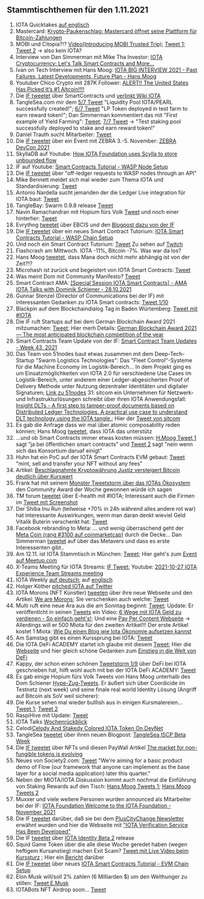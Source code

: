 ## Stammtischthemen für den 1.11.2021

1. IOTA Quicktakes [auf englisch](https://www.youtube.com/watch?v=JguUhe-10qI)
2. Mastercard: [Krypto-Paukenschlag: Mastercard öffnet seine Plattform für Bitcoin-Zahlungen](https://t3n.de/news/mastercard-bitcoin-zahlungen-1420045/)
3. MOBI und Citopia?!? [Video(Introducing MOBI Trusted Trip)](https://www.youtube.com/watch?v=6ekVq7DdhD0); [Tweet 1](https://twitter.com/dltMOBI/status/1453000153305161733?s=20); [Tweet 2](https://twitter.com/dltMOBI/status/1453001780099493890?s=20) -> also kein IOTA?
4. Interview von Dan Simmerman mit Mike Tha Investor: [IOTA Cryptocurrency: Let's Talk Smart Contracts and More...](https://www.youtube.com/watch?v=1xrIbwYFWBE)
5. Ivan on Tech Interview mit Hans Moog: [IOTA BIG INTERVIEW 2021 - Past Failures, Latest Developments, Future Plan - Hans Moog](https://www.youtube.com/watch?v=jIghp3MnXIg)
6. Youtuber Chico Crypto mit 287K Follower: [ALERT!! The United States Has Picked It’s #1 Altcoin!!!!](https://youtu.be/kSonbhQkq_o?t=388)
7. Die [IF tweetet](https://twitter.com/iota/status/1453059032021934086?t=LVY1ndCGXSQRBPXgJRiDPA&s=19) über SmartContracts und [verlinkt Wiki IOTA](https://wiki.iota.org/learn/future/smart-contracts/smart-contracts-chains) 
8. TangleSea.com mir dem [5/7 Tweet](https://twitter.com/TangleSeaDeFi/status/1452938051026661379?s=20) "Liquidity Pool IOTA/PEARL successfully created!"; [6/7 Tweet](https://twitter.com/TangleSeaDeFi/status/1453300447754784775?s=20) "LP Token deployed in test farm to earn reward token!"; Dan Simmerman kommentiert das mit "First example of Yield Farming": [Tweet](https://twitter.com/DanSimerman/status/1453330267867918337?s=20); [7/7 Tweet](https://twitter.com/TangleSeaDeFi/status/1453662832470409226?s=20) -> "Test staking pool successfully deployed to stake and earn reward token!"
9. Daniel Trauth sucht Mitarbeiter: [Tweet](https://twitter.com/DanielTrauth/status/1452915904967323650?s=20)
10. Die [IF tweetet](https://twitter.com/iota/status/1452979255009333250?s=20) über ein Event mit ZEBRA 3.-5. November: [ZEBRA DevCon 2021](https://events.zebra.com/devcon_2021_registration)
11. SkyllaDB auf Youtube: [How IOTA Foundation uses Scylla to store unbounded flow](https://www.youtube.com/watch?v=DURsnCOZBrQ=)
12. IF auf Youtube: [Smart Contracts Tutorial - WASP Node Setup](https://www.youtube.com/watch?v=G889YQDeYPo)
13. Die [IF tweetet](https://twitter.com/iota/status/1453013650936111111?s=20) über "off-ledger requests to WASP nodes through an API"
14. Mike Bennett meldet sich mal wieder zum Thema IOTA und Standardisierung: [Tweet](https://twitter.com/MikeHypercube/status/1453162077913223172?s=20)
15. Antonio Nardella sucht jemanden der die Ledger Live integration für IOTA baut: [Tweet](https://twitter.com/antonionardella/status/1453199549569318912?s=20)
16. TangleBay: Swarm 0.9.8 release [Tweet](https://twitter.com/TANGLEBAY/status/1452932665146019851?s=20)
17. Navin Ramachandran mit Hopium fürs Volk [Tweet](https://twitter.com/navinram999/status/1453306559753297927?s=20) und noch einer hinterher: [Tweet](https://twitter.com/navinram999/status/1453317710079725570?s=20)
18. Evrythng [tweetet](https://twitter.com/EVRYTHNG/status/1453331911074529290?s=20) über EBCIS und den [Blogpost dazu von der IF](https://blog.iota.org/epcis-2-0-a-global-standard-to-build-trusted-and-decentralized-supply-chains-with-iota/)
19. Die [IF tweetet](https://twitter.com/iota/status/1453330977284149248?s=20) über ein neues Smart Contract Tutorium: [IOTA Smart Contracts Tutorial - WASP Chain Setup](https://www.youtube.com/watch?v=3mLpV_neB6I)
20. Und noch ein Smart Contract Tutorium: [Tweet](https://twitter.com/kranirudha/status/1453277390155747330?s=20) Zu sehen auf [Twitch](https://www.twitch.tv/iotadev)
21. Flashcrash am Mittwoch. IOTA -11%, Bitcoin -7%. Was war da los?
22. Hans Moog [tweetet](https://twitter.com/hus_qy/status/1453134441518358534?s=20), dass Mana doch nicht mehr abhängig ist von der Zeit?!?
23. Microhash ist zurück und begeistert von IOTA Smart Contracts: [Tweet](https://twitter.com/micro_hash/status/1452977455619321863?s=20)
24. Was meint Dom mit Community Manifesto? [Tweet](https://twitter.com/DomSchiener/status/1453339853895213057?s=20)
25. Smart Contract AMA: [[Special Session IOTA Smart Contracts] - AMA IOTA Talks with Dominik Schiener - 28.10.2021](https://www.youtube.com/watch?v=fJDNWWfBvTI)
26. Gunnar Stenzel (Director of Communications bei der IF) mit interessanten Gedanken zu IOTA Smart contracts: [Tweet 1/10](https://twitter.com/Gunnar_Stenzel/status/1453625790621437954?s=20)
27. Blackpin auf dem Blockchaindialog Tag in Baden Würtemberg: [Tweet mit #IOTA](https://twitter.com/BLACKPIN_GmbH/status/1453668239167434760?t=qQfx4Vjwe6VDScZSX446uw&s=19)
28. Die IF ruft Startups auf bei dem German Blockchain Award 2021 mitzumachen: [Tweet](https://twitter.com/iota/status/1453617606049607682?s=20); Hier merh Details: [German Blockchain Award 2021 — The most anticipated blockchain competition of the year](https://medium.com/@blockrocket/german-blockchain-award-2021-the-most-anticipated-blockchain-competition-of-the-year-b5e7716b12b8)
29. Smart Contracts Team Update von der IF: [Smart Contract Team Updates - Week 43, 2021](https://github.com/iotaledger/wasp/blob/v0.2.1/teamupdates/update-43-2021.md)
30. Das Team von 51nodes baut etwas zusammen mit dem Deep-Tech-Startup "Swarm Logistics Technologies": Das "Fleet Control"-Systeme für die Machine Economy im Logistik-Bereich...
In dem Projekt ging es um Einsatzmöglichkeiten von IOTA 2.0 für verschiedene Use Cases im Logistik-Bereich, unter anderem einer Ledger-abgesicherten Proof of Delivery Methode unter Nutzung dezentraler Identitäten und digitaler Signaturen; [Link zu 51nodes](https://www.linkedin.com/posts/51nodes_enabling-the-crypto-economy-51nodes-die-activity-6858283830772568064-w7hw)
31: sitcom ein Unternehmen für Netzwerk- und Infrastrukturlösungen schreibt über ihren IOTA Anwendungsfall: [Insight DLTs - A first step to tamper-proof documents based on Distributed Ledger Technologies. A practical use case to understand DLT technology using the IOTA tangle.](https://www.siticom.online/tangle-dlt-5g-part-ii); Hier der [Tweet von sitcom](https://twitter.com/Siticom_GmbH/status/1453701940823666690?s=20)
32. Es gab die Anfrage dass wir mal über atomic composability reden können; Hans Moog [tweetet](https://twitter.com/hus_qy/status/1453475383383400449?s=20), dass IOTA das unterstütz
33. ...und ob Smart Contracts immer etwas kosten müssen: [H.Moog Tweet 1](https://twitter.com/hus_qy/status/1453696954832232457?s=20) sagt "ja bei öffentlichen smart contracts" und [Tweet 2](https://twitter.com/hus_qy/status/1453700058390609924?s=20) sagt "nein wenn sich das Konsortium daruaf einigt"
34. Huhn hat ein PoC auf der IOTA Smart Contracts EVM gebaut: [Tweet](https://twitter.com/huhn511/status/1453713547901509634?s=20) "mint, sell and transfer your NFT without any fees"
35. Artikel: [Beschlagnahmte Kryptowährung Justiz versteigert Bitcoin deutlich über Kurswert](https://www.spiegel.de/netzwelt/web/bitcoin-justiz-versteigert-beschlagnahmte-kryptowaehrung-deutlich-ueber-kurswert-a-1bb47f75-d61b-46c4-b050-2b98e320cd3d)
36. Frank hat mit seinem [Monster Tweetstorm über das IOTAs Ökosystem](https://twitter.com/2779530283Mi/status/1440241364084477954?s=20) den Community Award der Woche gewonnen würde ich sagen
37. TM forum [tweetet](https://twitter.com/tmforumorg/status/1453706080291336198?s=20) über E-health mit #IOTA; Interessant auch die Firmen im [Tweet mit Screenshot](https://twitter.com/wupperrunner/status/1453732540242558981?s=20)
38. Der Shiba Inu Run (teilweise +70% in 24h während alles andere rot war) hat interessante Auswirkungen, wenn man daran denkt wieviel Geld Vitalik Buterin verschenkt hat: [Tweet](https://twitter.com/rohmeo_de/status/1453665980845019145?s=20)
39. Facebook rebranding to Meta: ... und wenig überraschend geht der [Meta Coin (rang #3100 auf coinmarketcap)](https://coinmarketcap.com/de/currencies/metaverse-miner/) durch die Decke... Dan Simmerman [tweetet](https://twitter.com/DanSimerman/status/1454527158781612034?s=20) auf über das Metavers und dass es erste Interessenten gibt..
40. Am 12.11. ist IOTA Stammtisch in München: [Tweet](https://twitter.com/IotaMunchen/status/1453970669868236800?s=20); Hier geht's zum [Event auf Meetup.com](https://www.meetup.com/de-DE/IOTA-Muc/events/hfcdpsyccpbhb/)
41. X-Teams Meeting für IOTA Streams: [IF Tweet](https://twitter.com/iota/status/1453995108005818371?s=20); Youtube: [2021-10-27 IOTA Experience Team Streams meeting](https://www.youtube.com/watch?v=QrKHZQa0OZ0)
42. IOTA Weekly [auf deutsch](https://www.youtube.com/watch?v=rfF8EgI3C58); auf [englisch](https://www.youtube.com/watch?v=2IHx8VY-sqg)
43. Holger Köther [pitched IOTA auf Twitter](https://twitter.com/HolgerKoether/status/1454087177818841096?s=20)
44. IOTA Morons (NFT Künstler) [tweeten](https://twitter.com/iotamorons/status/1454072894225518592?s=20) über ihre neue Webseite und den Artikel: [We are Morons](https://iotamorons.art/we-are-morons/); Sie verschenken auch welche: [Tweet](https://twitter.com/iotamorons/status/1454429630652428289?s=20)
45. Multi ruft eine neue Ära aus die am Sonntag beginnt: [Tweet](https://twitter.com/multifolio/status/1454496937500106758?s=20); Update: Er veröffentlcht in seinen [Tweets](https://twitter.com/multifolio/status/1454728105105543171?s=20) ein Video: [6 Wege mit IOTA Geld zu verdienen - So einfach geht's!](https://www.youtube.com/watch?v=CM1Ca7vGMxU); Und eine [Pay Per Content Webseite](https://iota-oekonomie.de/) -> Allerdings will er 500 Miota für den zweiten Artikel!!! Der erste Artikel kostet 1 Miota: [Wie Du einen Blog wie Iota Ökonomie aufsetzen kannst](https://iota-oekonomie.de/verdienen/wie-du-einen-blog-wie-iota-oekonomie-aufsetzen-kannst/)
46. Am Samstag gibt es einen Kurssprung bei IOTA: [Tweet](https://twitter.com/Vrom14286662/status/1454495174546149380?s=20)
47. Die IOTA DeFi ACADEMY startet ich glaube mit diesem [Tweet](https://twitter.com/AzanyahM/status/1454309785587830787?s=20); Hier die [Webseite](https://iotadefi.academy/) und hier gleich schöne Gedanken zum [Einstieg in die Welt von DeFi](https://iotadefi.academy/the-3-elements-to-jumpstart-defi-on-iota/)
48. Kappy, der schon einen schönen [Tweetstorm 1/9](https://twitter.com/Rob_Daykin/status/1440023393043193860?s=20) über DeFi bei IOTA geschrieben hat, hilft wohl auch mit bei der IOTA DeFi ACADEMY: [Tweet](https://twitter.com/Rob_Daykin/status/1454208171199897601?s=20)
49. Es gab einige Hopium fürs Volk Tweets von Hans Moog unterhalb des Dom Schiener [Hype-Zug-Tweets](https://twitter.com/DomSchiener/status/1454446619626250246?s=20). Er äußert sich über Coordicide im Testnetz (next week) und seine finale real world Identity Lösung (Angriff auf Bitcoin als SoV weil sicherer): 
50. Die Kurse sehen mal wieder bulllish aus in einigen Kursmalereien... [Tweet 1](https://twitter.com/bitcoinagile/status/1454366453113790468?s=20); [Tweet 2](https://twitter.com/THE_FLASH_G/status/1454493255723360258?s=20)
51. RaspiHive mit Update: [Tweet](https://twitter.com/raspihive/status/1454451167535288321?t=FkMx1e_a4jGsLYWOyyRwhg&s=19)
52. IOTA Talks [Wochenrückblick](https://www.iota-talk.com/index.php?article/133-week-in-review-from-24th-to-october-30nd-2021/) 
53. Celodi[Celody And Stakedy Colored IOTA Token On DevNet](https://stakedy.com/long/celody-and-stakedy-colored-iota-token-on-devnet.html) 
54. TangleSea [tweetet](https://twitter.com/TangleSeaDeFi/status/1454887169408094213?s=20) über ihren neuen Blogpost: [TangleSea ISCP Beta Week](https://tanglesea.medium.com/tanglesea-iscp-beta-week-98f82d62080b)
55. Die [IF tweetet](https://twitter.com/iota/status/1454735002911100928?s=20) über NFTs und diesen PayWall Artikel [The market for non-fungible tokens is evolving](https://www.economist.com/finance-and-economics/the-market-for-non-fungible-tokens-is-evolving/21805856)
56. Neues von Society2.com: [Tweet](https://twitter.com/society2/status/1454958321098756103?s=20) "We're aiming for a basic product demo of Flow (our framework that anyone can implement as the base layer for a social media application) later this quarter."
57. Neben der MIOTA/IOTA Diskussion kommt auch nochmal die Einführung von Staking Rewards auf den Tisch: [Hans Moog Tweets 1](https://twitter.com/hus_qy/status/1455118732783767559?s=19); [Hans Moog Tweets 2](https://twitter.com/hus_qy/status/1455172816433713163?t=ruowKaW66JuDjQ2UAJeGNw&s=19)
58. Muxxer und viele weitere Personen wurden announced als Mitarbeiter bei der IF: [IOTA Foundation Welcome to the IOTA Foundation - November 2021](https://blog.iota.org/welcome-new-team-members-to-the-iota-foundation-november-2021/) 
59. Die IF [tweetet](https://twitter.com/iota/status/1455097795594100736?t=ckqyfxOdOMiiUOBHmJTboQ&s=19) darüber, daß sie bei dem [PlusCityChange Newsletter](https://cityxchange.eu/the-current-issue-01-october-2021/) erwähnt wurden und hier die Webseite mit ["IOTA Verification Service Has Been Developed"](https://cityxchange.eu/the-current-issue-01-october-2021/)
60. Die IF [tweetet](https://twitter.com/iota/status/1455104846437179398?t=HLOmVeW81UHz63n4T6SaRA&s=19) über [IOTA Identity Beta 2](https://wiki.iota.org/identity.rs/specs/didcomm/overview) release 
61. Squid Game Token über die alle diese Woche geredet haben (wegen heftigem Kursanstieg) machen Exit Scam? [Tweet mit Live Video beim Kurssturz](https://twitter.com/imBagsy/status/1455143081033048068?t=gfgjrTANTiOEWC9C626kSQ&s=19) ; Hier ein [Bericht](https://www.theblockcrypto.com/post/122795/unofficial-squid-game-token-crashes-99-as-devs-dump-for-12-million?utm_source=cryptopanic&utm_medium=rss) darüber
62. Die [IF tweetet](https://twitter.com/iota/status/1455158141520384007?s=20) über neues [IOTA Smart Contracts Tutorial - EVM Chain Setup](https://www.youtube.com/watch?v=JbUGX-9BTSo)
63. Elon Musk will/soll 2% zahlen (6 Milliarden $) um den Welthunger zu stillen: [Tweet E.Musk](https://twitter.com/elonmusk/status/1454808104256737289?s=20)
64. IOTABots NFT Airdrop soon... [Tweet](https://twitter.com/iotabots/status/1455175824559296527?t=PAjtABy7Zaov7I1xu5CCtw&s=19)
